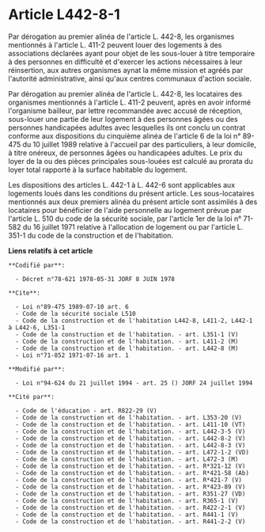 # Article L442-8-1

Par dérogation au premier alinéa de l'article L. 442-8, les organismes mentionnés à l'article L. 411-2 peuvent louer des
logements à des associations déclarées ayant pour objet de les sous-louer à titre temporaire à des personnes en difficulté et
d'exercer les actions nécessaires à leur réinsertion, aux autres organismes aynat la même mission et agréés par l'autorité
administrative, ainsi qu'aux centres communaux d'action sociale.

Par dérogation au premier alinéa de l'article L. 442-8, les locataires des organismes mentionnés à l'article L. 411-2
peuvent, après en avoir informé l'organisme bailleur, par lettre recommandée avec accusé de réception, sous-louer une partie
de leur logement à des personnes âgées ou des personnes handicapées adultes avec lesquelles ils ont conclu un contrat
conforme aux dispositions du cinquième alinéa de l'article 6 de la loi n° 89-475 du 10 juillet 1989 relative à l'accueil par
des particuliers, à leur domicile, à titre onéreux, de personnes âgées ou handicapées adultes. Le prix du loyer de la ou des
pièces principales sous-louées est calculé au prorata du loyer total rapporté à la surface habitable du logement.

Les dispositions des articles L. 442-1 à L. 442-6 sont applicables aux logements loués dans les conditions du présent
article. Les sous-locataires mentionnés aux deux premiers alinéa du présent article sont assimilés à des locataires pour
bénéficier de l'aide personnelle au logement prévue par l'article L. 510 du code de la sécurité sociale, par l'article 1er de
la loi n° 71-582 du 16 juillet 1971 relative à l'allocation de logement ou par l'article L. 351-1 du code de la construction
et de l'habitation.

**Liens relatifs à cet article**

	**Codifié par**:

	  - Décret n°78-621 1978-05-31 JORF 8 JUIN 1978

	**Cite**:

	  - Loi n°89-475 1989-07-10 art. 6
	  - Code de la sécurité sociale L510
	  - Code de la construction et de l'habitation L442-8, L411-2, L442-1 à L442-6, L351-1
	  - Code de la construction et de l'habitation. - art. L351-1 (V)
	  - Code de la construction et de l'habitation. - art. L411-2 (M)
	  - Code de la construction et de l'habitation. - art. L442-8 (M)
	  - Loi n°71-852 1971-07-16 art. 1

	**Modifié par**:

	  - Loi n°94-624 du 21 juillet 1994 - art. 25 () JORF 24 juillet 1994

	**Cité par**:

	  - Code de l'éducation - art. R822-29 (V)
	  - Code de la construction et de l'habitation. - art. L353-20 (V)
	  - Code de la construction et de l'habitation. - art. L411-10 (VT)
	  - Code de la construction et de l'habitation. - art. L442-3-5 (V)
	  - Code de la construction et de l'habitation. - art. L442-8-2 (V)
	  - Code de la construction et de l'habitation. - art. L442-8-3 (V)
	  - Code de la construction et de l'habitation. - art. L472-1-2 (VD)
	  - Code de la construction et de l'habitation. - art. L472-3 (M)
	  - Code de la construction et de l'habitation. - art. R*321-12 (V)
	  - Code de la construction et de l'habitation. - art. R*421-58 (Ab)
	  - Code de la construction et de l'habitation. - art. R*421-7 (V)
	  - Code de la construction et de l'habitation. - art. R*423-89 (V)
	  - Code de la construction et de l'habitation. - art. R351-27 (VD)
	  - Code de la construction et de l'habitation. - art. R365-1 (V)
	  - Code de la construction et de l'habitation. - art. R422-2-1 (V)
	  - Code de la construction et de l'habitation. - art. R441-1 (V)
	  - Code de la construction et de l'habitation. - art. R441-2-2 (V)

